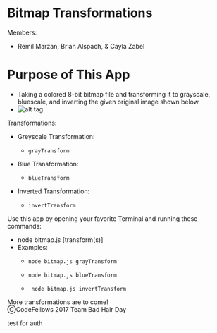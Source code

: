 # Bitmap Transformations

Members:
  - Remil Marzan, Brian Alspach, & Cayla Zabel

# Purpose of This App

  - Taking a colored 8-bit bitmap file and transforming it to grayscale, bluescale, and inverting the given original image shown below.
  - ![alt tag](./img/palette-bitmap.bmp)

Transformations:
  - Greyscale Transformation:
    -     grayTransform
  - Blue Transformation:
    -     blueTransform
  - Inverted Transformation:
    -     invertTransform

Use this app by opening your favorite Terminal and running these commands:
- node bitmap.js [transform(s)]
 - Examples:
    -     node bitmap.js grayTransform
    -     node bitmap.js blueTransform
    -      node bitmap.js invertTransform

More transformations are to come!
<br>
ⒸCodeFellows 2017 Team Bad Hair Day

test for auth
